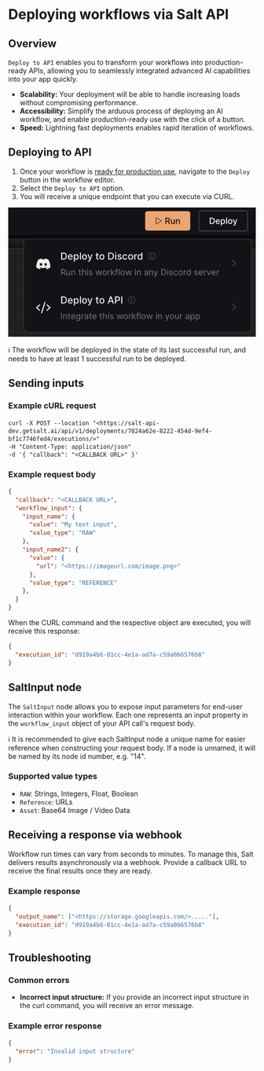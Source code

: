 # Deploying workflows via Salt API

## Overview

`Deploy to API` enables you to transform your workflows into production-ready APIs, allowing you to seamlessly integrated advanced AI capabilities into your app quickly.

- **Scalability:** Your deployment will be able to handle increasing loads without compromising performance.
- **Accessibility:** Simplify the arduous process of deploying an AI workflow, and enable production-ready use with the click of a button.
- **Speed:** Lightning fast deployments enables rapid iteration of workflows.

## Deploying to API

1. Once your workflow is [ready for production use](https://docs.getsalt.ai/workflows/#preparing-your-workflow-for-deployment), navigate to the `Deploy` button in the workflow editor.
2. Select the `Deploy to API` option.
3. You will receive a unique endpoint that you can execute via CURL.

![deployments1](images/deployments1.png)

<aside>
ℹ️ The workflow will be deployed in the state of its last successful run, and needs to have at least 1 successful run to be deployed.
</aside>

## Sending inputs

### Example cURL request

```
curl -X POST --location "<https://salt-api-dev.getsalt.ai/api/v1/deployments/7824a62e-8222-454d-9ef4-bf1c7746fed4/executions/>"
-H "Content-Type: application/json"
-d '{ "callback": "<CALLBACK URL>" }'
```

### Example request body

```json
{
  "callback": "<CALLBACK URL>",
  "workflow_input": {
    "input_name": {
      "value": "My text input",
      "value_type": "RAW"
    },
    "input_name2": {
      "value": {
        "url": "<https://imageurl.com/image.png>"
      },
      "value_type": "REFERENCE"
    },
  }
}
```

When the CURL command and the respective object are executed, you will receive this response:

```json
{
  "execution_id": "d919a4b6-01cc-4e1a-ad7a-c59a066576b8"
}
```

## SaltInput node

The `SaltInput` node allows you to expose input parameters for end-user interaction within your workflow. Each one represents an input property in the `workflow_input` object of your API call's request body.

<aside>
ℹ️ It is recommended to give each SaltInput node a unique name for easier reference when constructing your request body. If a node is unnamed, it will be named by its node id number, e.g. "14".
</aside>

### Supported value types

- `RAW`: Strings, Integers, Float, Boolean
- `Reference`: URLs
- `Asset`: Base64 Image / Video Data

## Receiving a response via webhook

Workflow run times can vary from seconds to minutes. To manage this, Salt delivers results asynchronously via a webhook. Provide a callback URL to receive the final results once they are ready.

### Example response

```json
{
  "output_name": ["<https://storage.googleapis.com/>....."],
  "execution_id": "d919a4b6-01cc-4e1a-ad7a-c59a066576b8"
}
```

## Troubleshooting

### Common errors

- **Incorrect input structure:** If you provide an incorrect input structure in the curl command, you will receive an error message.

### Example error response

```json
{
  "error": "Invalid input structure"
}
```
